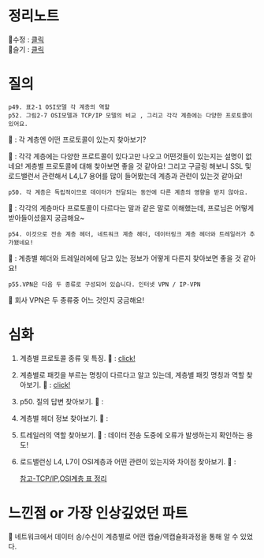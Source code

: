 # 정리노트
🐰수정 : [클릭](https://github.com/YunSuJeong/BOOK/blob/main/network/%EB%AA%A8%EB%91%90%EC%9D%98%20%EB%84%A4%ED%8A%B8%EC%9B%8C%ED%81%AC(Network%20for%20everyone)/chap2.%20%EB%84%A4%ED%8A%B8%EC%9B%8C%ED%81%AC%20%EA%B8%B0%EB%B3%B8%EA%B7%9C%EC%B9%99.md)  
🍅슬기 : [클릭](https://github.com/seulgi7/Book-Log/blob/e88043bcf168cbe8d351f6df4373cf9142b26657/network/%EB%AA%A8%EB%91%90%EC%9D%98%EB%84%A4%ED%8A%B8%EC%9B%8C%ED%81%AC/2%EC%9E%A5-%EB%84%A4%ED%8A%B8%EC%9B%8C%ED%81%AC%EC%9D%98%EA%B8%B0%EB%B3%B8%EA%B7%9C%EC%B9%99.md)


# 질의
```
p49. 표2-1 OSI모델 각 계층의 역할
p52. 그림2-7 OSI모델과 TCP/IP 모델의 비교 , 그리고 각각 계층에는 다양한 프로토콜이 있어요.
```
🐰 : 각 계층엔 어떤 프로토콜이 있는지 찾아보기?

🍅 : 각각 계층에는 다양한 프로트콜이 있다고만 나오고 어떤것들이 있는지는 설명이 없네요! 계층별 프로토콜에 대해 찾아보면 좋을 것 같아요!
     그리고 구글링 해보니 SSL 및 로드밸런서 관련해서 L4,L7 용어를 많이 들어봤는데 계층과 관련이 있는것 같아요!
```
p50. 각 계층은 독립적이므로 데이터가 전달되는 동안에 다른 계층의 영향을 받지 않아요. 
```
🐰 : 각각의 계층마다 프로토콜이 다르다는 말과 같은 말로 이해했는데, 프로님은 어떻게 받아들이셨을지 궁금해요~  
```
p54. 이것으로 전송 계층 헤더, 네트워크 계층 헤더, 데이터링크 계층 헤더와 트레일러가 추가됐네요!
```
🍅 : 계층별 헤더와 트레일러에에 담고 있는 정보가 어떻게 다른지 찾아보면 좋을 것 같아요!

```
p55.VPN은 다음 두 종류로 구성되어 있습니다. 인터넷 VPN / IP-VPN
```
🍅 회사 VPN은 두 종류중 어느 것인지 궁금해요!

# 심화
1. 계층별 프로토콜 종류 및 특징.
   🐰 : [click!](https://github.com/YunSuJeong/Filling-Out/blob/main/Network/OSI%207%EA%B3%84%EC%B8%B5%20%EB%B3%84%20%ED%94%84%EB%A1%9C%ED%86%A0%EC%BD%9C.md)
2. 계층별로 패킷을 부르는 명칭이 다르다고 알고 있는데, 계층별 패킷 명칭과 역할 찾아보기.
   🐰 : [click!](https://github.com/YunSuJeong/Filling-Out/blob/main/Network/%EB%8D%B0%EC%9D%B4%ED%84%B0%20%EC%A0%84%EC%86%A1%EB%8B%A8%EC%9C%84.md)
3. p50. 질의 답변 찾아보기.
   🐰 : 
5. 계층별 헤더 정보 찾아보기.
   🐰 : 
7. 트레일러의 역할 찾아보기.
   🐰 : 데이터 전송 도중에 오류가 발생하는지 확인하는 용도!
9. 로드밸런싱 L4, L7이 OSI계층과 어떤 관련이 있는지와 차이점 찾아보기.
   🐰 : 
   
     [참고-TCP/IP,OSI계층 표 정리](https://img1.daumcdn.net/thumb/R1280x0/?scode=mtistory2&fname=https%3A%2F%2Fblog.kakaocdn.net%2Fdn%2Fn4eW5%2FbtqEljGGZPt%2FbeNzdkzwcEFC9AvJpNjo3k%2Fimg.jpg)

# 느낀점 or 가장 인상깊었던 파트
🍅 네트워크에서 데이터 송/수신이 계층별로 어떤 캡슐/역캡슐화과정을 통해 알 수 있었다.
     
